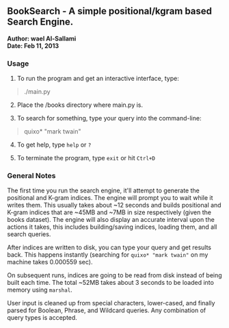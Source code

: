 ## BookSearch - A simple positional/kgram based Search Engine.
**Author: wael Al-Sallami**   
**Date: Feb 11, 2013**   

### Usage
1. To run the program and get an interactive interface, type:
> ./main.py

2. Place the /books directory where main.py is.

3. To search for something, type your query into the command-line:
> quixo* "mark twain"

4. To get help, type `help` or `?`

5. To terminate the program, type `exit` or hit `Ctrl+D`

### General Notes
The first time you run the search engine, it'll attempt to generate the positional and K-gram indices. The engine will prompt you to wait while it writes them. This usually takes about ~12 seconds and builds positional and K-gram indices that are ~45MB and ~7MB in size respectively (given the books dataset). The engine will also display an accurate interval upon the actions it takes, this includes building/saving indices, loading them, and all search queries.

After indices are written to disk, you can type your query and get results back. This happens instantly (searching for `quixo* "mark twain"` on my machine takes 0.000559 sec).

On subsequent runs, indices are going to be read from disk instead of being built each time. The total ~52MB takes about 3 seconds to be loaded into memory using `marshal`.

User input is cleaned up from special characters, lower-cased, and finally parsed for Boolean, Phrase, and Wildcard queries. Any combination of query types is accepted.
